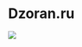 # Dzoran.ru 

<img src="https://downloader.disk.yandex.ru/preview/3d25bee808b7e5c7265f02ca684912625a07bbc0f53e60a16dc7bcf66146cb4e/620d1e9a/BKCt36RsY2kFr0z2eiiZDgujTektOrZmeLhOCpJmcy8_8l1bTRS6zFBorqSs0H9zUvKtCKKl83n4yeU46kjbWQ%3D%3D?uid=0&filename=%D0%91%D0%B5%D0%B7%20%D0%BD%D0%B0%D0%B7%D0%B2%D0%B0%D0%BD%D0%B8%D1%8F.png&disposition=inline&hash=&limit=0&content_type=image%2Fpng&owner_uid=0&tknv=v2&size=2048x2048"/>
